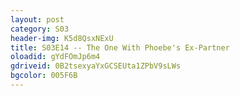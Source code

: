 ```yaml
---
layout: post 
category: S03 
header-img: K5d8QsxNExU 
title: S03E14 -- The One With Phoebe's Ex-Partner 
oloadid: gYdFOmJp6m4 
gdriveid: 0B2tsexyaYxGCSEUta1ZPbV9sLWs 
bgcolor: 005F6B
--- 
```

<!--more--> 
